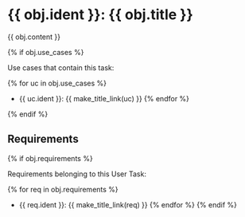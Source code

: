 # {{ obj.ident }}: {{ obj.title }}

<!-- **ID: {{ obj.ident }}** [(permalink)](...) -->

{{ obj.content }}

{% if obj.use_cases %}

Use cases that contain this task:

{% for uc in obj.use_cases %}
* {{ uc.ident }}: {{ make_title_link(uc) }}
{% endfor %}

{% endif %}


## Requirements
{% if obj.requirements %}

Requirements belonging to this User Task:

{% for req in obj.requirements %}
* {{ req.ident }}: {{ make_title_link(req) }}
{% endfor %}
{% endif %}
